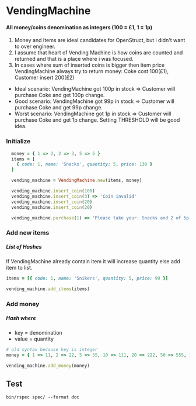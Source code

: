# VendingMachine

#### All money/coins denomination as integers (100 = £1, 1 = 1p)

1. Money and Items are ideal candidates for OpenStruct, but i didn't want to over engineer.
2. I assume that heart of Vending Machine is how coins are counted and returned and that is a place where i was focused.
3. In cases where sum of inserted coins is bigger then item price VendingMachine always try to return money:
Coke cost 100(£1), Customer insert 200(£2)
  - Ideal scenario: VendingMachine got 100p in stock => Customer will purchase Coke and get 100p change.
  - Good  scenario: VendingMachine got 99p in stock => Customer will purchase Coke and get 99p change.
  - Worst scenario: VendingMachine got 1p in stock => Customer will purchase Coke and get 1p change.
Setting THRESHOLD will be good idea.

### Initialize

```ruby
  money = { 1 => 2, 2 => 3, 5 => 5 }
  items = [
    { code: 1, name: 'Snacks', quantity: 5, price: 130 }
  ]

  vending_machine = VendingMachine.new(items, money)

  vending_machine.insert_coin(100)
  vending_machine.insert_coin(3) => 'Coin invalid'
  vending_machine.insert_coin(20)
  vending_machine.insert_coin(20)

  vending_machine.purchase(1) => "Please take your: Snacks and 2 of 5p as change."
```

### Add new items
##### List of Hashes
If VendingMachine already contain item it will increase quantity
else add item to list.
```ruby
items = [{ code: 1, name: 'Snikers', quantity: 5, price: 99 }]

vending_machine.add_items(items)
```

### Add money
##### Hash where
 - key = denomination
 - value = quantity
```ruby
# old syntax because key is integer
money = { 1 => 11, 2 => 22, 5 => 55, 10 => 111, 20 => 222, 50 => 555, 100 => 1111, 200 => 2222 }

vending_machine.add_money(money)
```

## Test
`bin/rspec spec/ --format doc`
